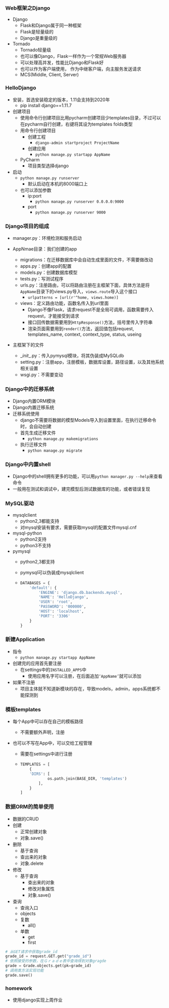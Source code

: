 

### Web框架之Django

- Django
  - Flask和Django属于同一种框架
  - Flask是轻量级的
  - Django是重量级的
- Tornado
  - Tornado轻量级
  - 也可以像Django，Flask一样作为一个常规Web服务器
  - 可以处理高并发，性能比Django和Flask好
  - 也可以作为客户端使用， 作为中继客户端，向主服务发送请求
  - MCS(Middle, Client, Server)



### HelloDjango

- 安装，首选安装稳定的版本，1.11会支持到2020年
  - pip install django==1.11.7
- 创建项目
  - 使用命令行创建项目比用pycharm创建项目少templates目录，不过可以在pycharm自行创建，右键将其设为templates folds类型
  - 用命令行创建项目
    - 创建工程
      - `django-admin startproject ProjectName`
    - 创建应用
      - `python manage.py startapp AppName`
  - PyCharm
    - 项目类型选择django
- 启动
  - `python manage.py runserver`
    - 默认启动在本机的8000端口上
  - 也可以添加参数
    - ip:port
      - `python manage.py runserver 0.0.0.0:9000`
    - port
      - `python manage.py runserver 9000`



### Django项目的组成

- manager.py：环境检测和服务启动
- AppNmae目录：我们创建的app
  - migrations：在迁移数据库中会自动生成里面的文件，不需要做改动
  - apps.py：创建app的配置
  - models.py：创建数据库模型
  - tests.py：写测试程序
  - urls.py：注册路由，可以将路由注册在主框架下面，具体方法是将`AppName`目录下的views.py导入，`views.route`导入这个接口
    - `urlpatterns = [url(r'^home, views.home)]`
  - views：定义路由功能，函数名传入到url里面
    - Django不像Flask，请求request不是全局可调用，函数需要传入request，才能接受到请求
    - 接口回传数据需要用到`HttpResponse()`方法，括号里传入字符串
    - 渲染页面需要用到`render()`方法，返回值包括request, templates_name, context, context_type, status, useing

- 主框架下的文件
  - \__init__.py：传入pymysql模块，将其伪装成MySQLdb
  - setting.py：注册app，注册模板，数据库设置，路径设置，以及其他系统相关设置
  - wsgi.py：不需要变动



### Django中的迁移系统

- Django内置ORM模块
- Django内置迁移系统
- 迁移系统使用
  - django不需要将数据的模型Models导入到设置里面，在执行迁移命令时，会自动创建
  - 首先生成迁移文件
    - `python manage.py makemigrations`
  - 执行迁移文件
    - `python manage.py migrate`

### Django中内置shell

- Django中的shell拥有更多的功能，可以用`python manager.py --help`来查看命令
- 一般用在测试和调试中，建完模型后测试数据库的功能，或者错误复现

### MySQL驱动

- mysqlclient
  - python2,3都能支持
  - 对mysql安装有要求，需要获取mysql的配置文件mysql.cnf
- mysql-python
  - python2支持
  - python3不支持
- pymysql
  - python2,3都支持
  
  - pymysql可以伪装成mysqlclient
  
  - ```python
    DATABASES = {
        'default': {
            'ENGINE': 'django.db.backends.mysql',
            'NAME': 'HelloDjango',
            'USER': 'root',
            'PASSWORD': '000000',
            'HOST': 'localhost',
            'PORT': '3306'
        }
    }
    ```



### 新建Application

- 指令
  - `python manage.py startapp AppName`
- 创建完的应用首先要注册
  - 在settings中的`INSTALLED_APPS`中
    - 使用应用名字可以注册，在后面追加`‘AppName’`就可以添加
- 如果不注册
  - 项目主体就不知道新模块的存在，导致models，admin，apps系统都不能探测到



### 模板templates

- 每个App中可以存在自己的模板路径
  
  - 不需要额外声明，注册
- 也可以不写在App中，可以交给工程管理
  
  - 需要在settings中进行注册
  
  - ```python
    TEMPLATES = [
        {
        'DIRS': [
                os.path.join(BASE_DIR, 'templates')
            ],
    	}
    ]
    ```



### 数据ORM的简单使用

- 数据的CRUD
- 创建
  - 正常创建对象
  - 对象.save()
- 删除
  - 基于查询
  - 查出来的对象
  - 对象.delete
- 修改
  - 基于查询
    - 查出来的对象
    - 修改对象属性
    - 对象.save()
- 查询
  - 查询入口
  - objects
  - 复数
    - all()
  - 单数
    - get
    - first

```python
# 从GET请求中获取grade_id
grade_id = request.GET.get("grade_id")
# 依照接受的参数，在Ｇｒａｄｅ表中查询得到对象gragde
grade = Grade.objects.get(pk=grade_id)
# 调用类方法实现功能
grade.save()
```





### homework

- 使用django实现上周作业


